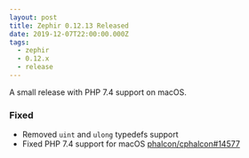```yaml
---
layout: post
title: Zephir 0.12.13 Released
date: 2019-12-07T22:00:00.000Z
tags:
  - zephir
  - 0.12.x
  - release
---
```

A small release with PHP 7.4 support on macOS.

### Fixed
- Removed `uint` and `ulong` typedefs support
- Fixed PHP 7.4 support for macOS [phalcon/cphalcon#14577](https://github.com/phalcon/cphalcon/issues/14577)
